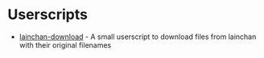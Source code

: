 # Userscripts

* [lainchan-download](lainchan-download.user.js) - A small userscript to download files from lainchan with their original filenames
